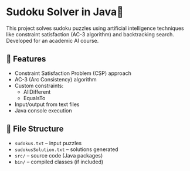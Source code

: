 # Sudoku Solver in Java🧠

This project solves sudoku puzzles using artificial intelligence techniques like constraint satisfaction (AC-3 algorithm) and backtracking search. Developed for an academic AI course.

## 📌 Features

- Constraint Satisfaction Problem (CSP) approach
- AC-3 (Arc Consistency) algorithm
- Custom constraints:
  - AllDifferent
  - EqualsTo
- Input/output from text files
- Java console execution

## 📂 File Structure

- `sudokus.txt` – input puzzles
- `sudokusSolution.txt` – solutions generated
- `src/` – source code (Java packages)
- `bin/` – compiled classes (if included)
